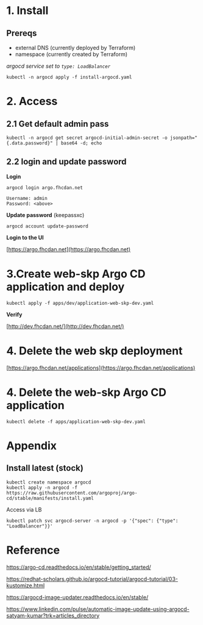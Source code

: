 # 1. Install

## Prereqs

- external DNS (currently deployed by Terraform)
- namespace (currently created by Terraform)

*argocd service set to `type: LoadBalancer`*

```
kubectl -n argocd apply -f install-argocd.yaml
```

# 2. Access

## 2.1 Get default admin pass

```
kubectl -n argocd get secret argocd-initial-admin-secret -o jsonpath="{.data.password}" | base64 -d; echo
```

## 2.2 login and update password

**Login**

```
argocd login argo.fhcdan.net

```

```
Username: admin
Password: <above>
```

**Update password** (keepassxc)

```
argocd account update-password
```

**Login to the UI**

[https://argo.fhcdan.net](https://argo.fhcdan.net)

# 3.Create web-skp Argo CD application and deploy

```
kubectl apply -f apps/dev/application-web-skp-dev.yaml
```

**Verify**

[http://dev.fhcdan.net/](http://dev.fhcdan.net/)

# 4. Delete the web skp deployment

[https://argo.fhcdan.net/applications](https://argo.fhcdan.net/applications)

# 4. Delete the web-skp Argo CD application

```
kubectl delete -f apps/application-web-skp-dev.yaml
```

# Appendix

## Install latest (stock)

```
kubectl create namespace argocd
kubectl apply -n argocd -f https://raw.githubusercontent.com/argoproj/argo-cd/stable/manifests/install.yaml
```

Access via LB

```
kubectl patch svc argocd-server -n argocd -p '{"spec": {"type": "LoadBalancer"}}'
```

# Reference

https://argo-cd.readthedocs.io/en/stable/getting_started/

https://redhat-scholars.github.io/argocd-tutorial/argocd-tutorial/03-kustomize.html

https://argocd-image-updater.readthedocs.io/en/stable/

https://www.linkedin.com/pulse/automatic-image-update-using-argocd-satyam-kumar?trk=articles_directory
